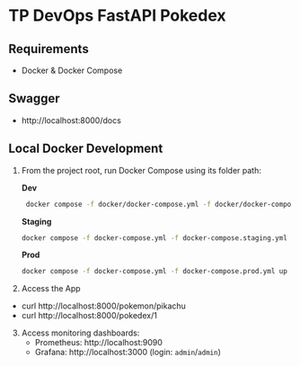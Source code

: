 # TP DevOps FastAPI Pokedex

## Requirements

- Docker & Docker Compose

## Swagger

- http://localhost:8000/docs

## Local Docker Development

1. From the project root, run Docker Compose using its folder path:

   **Dev**
   ```bash
    docker compose -f docker/docker-compose.yml -f docker/docker-compose.dev.yml up --build
   ```

   **Staging**
   ```bash
   docker compose -f docker-compose.yml -f docker-compose.staging.yml up -d
   ```

   **Prod**
   ```bash
   docker compose -f docker-compose.yml -f docker-compose.prod.yml up -d
   ```

2. Access the App
- curl http://localhost:8000/pokemon/pikachu
- curl http://localhost:8000/pokedex/1

3. Access monitoring dashboards:
   - Prometheus: http://localhost:9090
   - Grafana: http://localhost:3000 (login: `admin`/`admin`)
